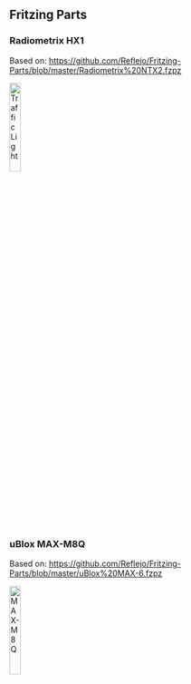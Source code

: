 ## Fritzing Parts

### Radiometrix HX1
Based on: https://github.com/Reflejo/Fritzing-Parts/blob/master/Radiometrix%20NTX2.fzpz

<img src="Radiometrix HX1" alt="Traffic Light" height="20%" width="20%">

### uBlox MAX-M8Q
Based on: https://github.com/Reflejo/Fritzing-Parts/blob/master/uBlox%20MAX-6.fzpz

<img src="" alt="MAX-M8Q" height="20%" width="20%">